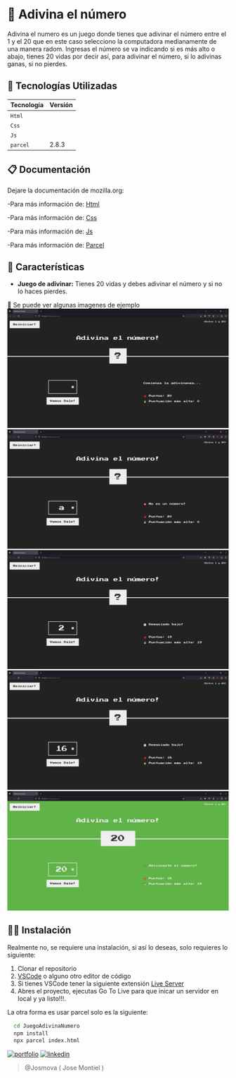 # 🔖 Adivina el número

Adivina el numero es un juego donde tienes que adivinar el número entre el 1 y el 20 que en este caso selecciono la computadora medianamente de una manera radom. Ingresas el número se va indicando si es más alto o abajo, tienes 20 vidas por decir así, para adivinar el número, si lo adivinas ganas, si no pierdes.

## 📃 Tecnologías Utilizadas

| Tecnología | Versión |
| :--------- | :------ |
| `Html`     |         |
| `Css`      |         |
| `Js`       |         |
| `parcel`   | 2.8.3   |

## 📋 Documentación

Dejare la documentación de mozilla.org:

-Para más información de: [Html](https://developer.mozilla.org/es/docs/Web/HTML)

-Para más información de: [Css](https://developer.mozilla.org/es/docs/Web/CSS)

-Para más información de: [Js](https://developer.mozilla.org/es/docs/Web/JavaScript)

-Para más información de: [Parcel](https://parceljs.org/)

## 📖 Características

- **Juego de adivinar:** Tienes 20 vidas y debes adivinar el número y si no lo haces pierdes.

📇 Se puede ver algunas imagenes de ejemplo
![JuegoAdivinarNumero-Home](/public/img/Home.png)
![JuegoAdivinarNumero-Validacion](/public/img/Validacion.png)
![JuegoAdivinarNumero-Intento1](/public/img/Intento1.png)
![JuegoAdivinarNumero-Intento2](/public/img/Intento2.png)
![JuegoAdivinarNumero-Ganador](/public/img/Ganador.png)

## 👩‍💻 Instalación

Realmente no, se requiere una instalación, si así lo deseas, solo requieres lo siguiente:

1. Clonar el repositorio
2. [VSCode](https://code.visualstudio.com/) o alguno otro editor de código
3. Si tienes VSCode tener la siguiente extensión [Live Server](https://marketplace.visualstudio.com/items?itemName=ritwickdey.LiveServer)
4. Abres el proyecto, ejecutas Go To Live para que inicar un servidor en local y ya listo!!!.

La otra forma es usar parcel solo es la siguiente:

```bash
  cd JuegoAdivinaNumero
  npm install
  npx parcel index.html
```

[![portfolio](https://img.shields.io/badge/Mi_portafolio-000?style=for-the-badge&logo=ko-fi&logoColor=white)](https://josemontiel.netlify.app/)
[![linkedin](https://img.shields.io/badge/linkedin-0A66C2?style=for-the-badge&logo=linkedin&logoColor=white)](https://www.linkedin.com/in/josemontielmv/)

> @Josmova ( Jose Montiel )
